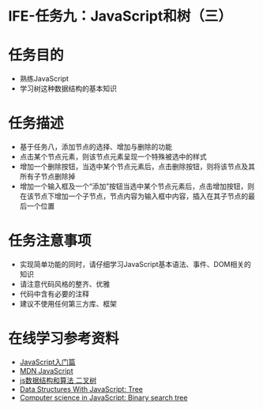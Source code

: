 # IFE-任务九：JavaScript和树（三）

# 任务目的

* 熟练JavaScript
* 学习树这种数据结构的基本知识

# 任务描述

* 基于任务八，添加节点的选择、增加与删除的功能
* 点击某个节点元素，则该节点元素呈现一个特殊被选中的样式
* 增加一个删除按钮，当选中某个节点元素后，点击删除按钮，则将该节点及其所有子节点删除掉
* 增加一个输入框及一个“添加”按钮当选中某个节点元素后，点击增加按钮，则在该节点下增加一个子节点，节点内容为输入框中内容，插入在其子节点的最后一个位置

# 任务注意事项

* 实现简单功能的同时，请仔细学习JavaScript基本语法、事件、DOM相关的知识
* 请注意代码风格的整齐、优雅
* 代码中含有必要的注释
* 建议不使用任何第三方库、框架

# 在线学习参考资料

* [JavaScript入门篇](http://www.imooc.com/learn/36)
* [MDN JavaScript](https://developer.mozilla.org/zh-CN/docs/Web/JavaScript)
* [js数据结构和算法 二叉树](https://segmentfault.com/a/1190000000740261)
* [Data Structures With JavaScript: Tree](https://code.tutsplus.com/articles/data-structures-with-javascript-tree--cms-23393)
* [Computer science in JavaScript: Binary search tree](https://www.nczonline.net/blog/2009/06/09/computer-science-in-javascript-binary-search-tree-part-1/)
